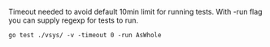 Timeout needed to avoid default 10min limit for running tests. With -run flag you can supply regexp for tests to run.
```
go test ./vsys/ -v -timeout 0 -run AsWhole
```